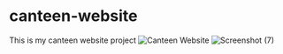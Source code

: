 # canteen-website
This is my canteen website project
![Canteen Website](https://user-images.githubusercontent.com/123724123/226683034-f9fb25ab-d63a-4a12-8c12-3d755e39358e.jpg)
![Screenshot (7)](https://user-images.githubusercontent.com/123724123/227028519-dbaf6863-d330-460d-aa14-c135263713c8.png)
